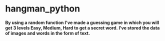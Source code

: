 # hangman_python
**By using a random function I've made a guessing game in which you will get 3 levels Easy, Medium, Hard to get a secret word. I’ve stored the data of
images and words in the form of text.**
